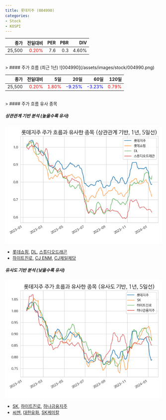 ```yaml
---
title: 롯데지주 (004990)
categories:
- Stock
- KOSPI
---
```


|종가|전일대비|PER|PBR|DIV|
|---:|-------:|--:|--:|--:|
|25,500|<span style="color: red">0.20%</span>|7.6|0.3|4.60%|

<!-- more -->
<br>
> #### 주가 흐름 (최근 1년)
![004990](/assets/images/stock/004990.png)

|종가|전일대비|5일|20일|60일|120일|
|---:|-------:|--:|---:|---:|----:|
|25,500|<span style="color: red">0.20%</span>|<span style="color: red">1.80%</span>|<span style="color: blue">-9.25%</span>|<span style="color: blue">-3.23%</span>|<span style="color: red">0.79%</span>|

<br>
> #### 주가 흐름 유사 종목

##### 상관관계 기반 분석 (높을수록 유사)
![004990](/assets/images/stock/004990_corr.png)
- [롯데쇼핑](/023530/), [DL](/000210/), [스튜디오드래곤](/253450/)
- [하이트진로](/000080/), [CJ ENM](/035760/), [CJ제일제당](/097950/)

##### 유사도 기반 분석 (낮을수록 유사)	
![004990](/assets/images/stock/004990_sim.png)
- [SK](/034730/), [하이트진로](/000080/), [하나금융지주](/086790/)
- [씨젠](/096530/), [대한유화](/006650/), [SK케미칼](/285130/)